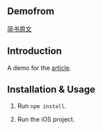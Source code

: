 ## Demofrom

[简书原文](http://www.jianshu.com/p/082b469b073c)

## Introduction

A demo for the [article](http://www.jianshu.com/p/082b469b073c).

## Installation & Usage

1. Run `npm install`.

2. Run the iOS project.


